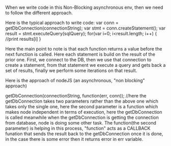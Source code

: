 When we write code in this Non-Blocking asynchronous env, then we need to follow the different approach.

Here is the typical approach to write code:
  var conn = getDbConnection(connectionString);
  var stmt = conn.createStatement();
  var result = stmt.executeQuery(sqlQuery);
  for(var i=0; i<result.length; i++) {
    //print results[i]
  }
  
  
Here the main point to note is that each function returns a value before the next function is called. Here each statement is build on the result of the prior one.
First, we connect to the DB, then we use that connection to create a statement, from that statement we execute a query and gets back a set of results, finally we perform some iterations on that result.



Here is the approach of nodeJS (an asynchronous, "non blocking" approach)

  getDbConnection(connectionString, function(err, conn)); //here the getDbConnection takes two parameters rather than the above one which takes only the single one, here the second parameter is a function which makes node independent in terms of execution, here the getDbConnection is called meanwhile when the getDbConnection is getting the connection from database, node is doing some other task. The function(the second parameter) is helping in this process, "function" acts as a CALLBACK funation that sends the result back to the getDbConnection once it is done, in the case there is some error then it returns error in err variable.
